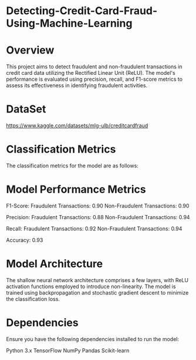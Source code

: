 # Detecting-Credit-Card-Fraud-Using-Machine-Learning

# Overview
This project aims to detect fraudulent and non-fraudulent transactions in credit card data utilizing the Rectified Linear Unit (ReLU). The model's performance is evaluated using precision, recall, and F1-score metrics to assess its effectiveness in identifying fraudulent activities.

# DataSet
https://www.kaggle.com/datasets/mlg-ulb/creditcardfraud 

# Classification Metrics
The classification metrics for the model are as follows:

# Model Performance Metrics

F1-Score:
Fraudulent Transactions: 0.90
Non-Fraudulent Transactions: 0.90

Precision:
Fraudulent Transactions: 0.88
Non-Fraudulent Transactions: 0.94

Recall:
Fraudulent Transactions: 0.92
Non-Fraudulent Transactions: 0.94

Accuracy: 0.93

# Model Architecture
The shallow neural network architecture comprises a few layers, with ReLU activation functions employed to introduce non-linearity. The model is trained using backpropagation and stochastic gradient descent to minimize the classification loss.

# Dependencies
Ensure you have the following dependencies installed to run the model:

Python 3.x
TensorFlow
NumPy
Pandas
Scikit-learn






